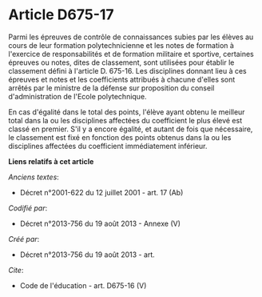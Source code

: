 # Article D675-17

Parmi les épreuves de contrôle de connaissances subies par les élèves au cours de leur formation polytechnicienne et les
notes de formation à l'exercice de responsabilités et de formation militaire et sportive, certaines épreuves ou notes, dites
de classement, sont utilisées pour établir le classement défini à l'article D. 675-16. Les disciplines donnant lieu à ces
épreuves et notes et les coefficients attribués à chacune d'elles sont arrêtés par le ministre de la défense sur proposition
du conseil d'administration de l'Ecole polytechnique. 

En cas d'égalité dans le total des points, l'élève ayant obtenu le meilleur total dans la ou les disciplines affectées du
coefficient le plus élevé est classé en premier. S'il y a encore égalité, et autant de fois que nécessaire, le classement est
fixé en fonction des points obtenus dans la ou les disciplines affectées du coefficient immédiatement inférieur.

**Liens relatifs à cet article**

_Anciens textes_:

  - Décret n°2001-622 du 12 juillet 2001 - art. 17 (Ab)

_Codifié par_:

  - Décret n°2013-756 du 19 août 2013 -  Annexe (V)

_Créé par_:

  - Décret n°2013-756 du 19 août 2013 - art.

_Cite_:

  - Code de l'éducation - art. D675-16 (V)
